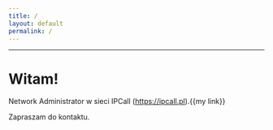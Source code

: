 ```yaml
---
title: /
layout: default
permalink: /
---
```

---

# Witam!
Network Administrator w sieci IPCall (https://ipcall.pl).{{my link}}

Zapraszam do kontaktu.
